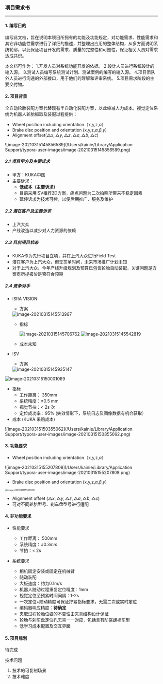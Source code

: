 ### 项目需求书

---





#### 1. 编写目的

编写此文档，旨在说明本项目所拥有的功能及功能规定，对功能需求、性能需求和其它非功能性需求进行了详细的描述，并整理出应用的整体结构，从多方面说明系统轮廓，以此保证项目开发的需求、质量的完整性和可塑性，保证相关人员对需求达成共识。

本文档可作为：
1.开发人员对系统功能开发的依据。
2.设计人员进行系统设计的输入源。
3.测试人员编写系统测试计划、测试案例的编写的输入源。
4.项目团队外人员进行沟通的外部接口，用于他们的理解和评审系统。
5.项目需求阶段的主要交付物。



#### 2. 项目背景

全自动轮胎装配方案代替现有半自动化装配方案，以此缩减人力成本。视觉定位系统为机器人轮胎抓取及装配过程提供：

- Wheel position including orientation（x,y,z,$\alpha$）
- Brake disc position and orientation (x,y,z,$\alpha$,$\beta$,$\gamma$)
- Alignment offset($\triangle x, \triangle y, \triangle z , \triangle a, \triangle b, \triangle c$)

![image-20210315145856589](/Users/kainie/Library/Application Support/typora-user-images/image-20210315145856589.png)



##### 2.1 项目甲方及主要诉求

- 甲方：KUKA中国
- 主要诉求：
  - **低成本（主要诉求）**
  - 目前采用ISV推荐2D方案，痛点问题为二次拍照所带来不稳定因素
  - 延伸诉求为技术可控，以便后期推广、服务及维护



##### 2.2 潜在客户及主要诉求

- 上汽大众
- 产线改造以减少对人力资源的依赖



##### 2.3 目前项目状态

- KUKA作为先行项目立项，并在上汽大众进行Field Test
- 潜在客户为上汽大众，但无签单时间，未来市场推广计划未知
- 对于上汽大众，今年产线升级规划及预算已包含轮胎自动装配，关键问题是方案商所提报价是否符合预期



##### 2.4 竞争对手

- ISRA VISION

  - 方案

  <img src="/Users/kainie/Library/Application Support/typora-user-images/image-20210315145513967.png" alt="image-20210315145513967"  />

  

  - 指标

    

    <img src="/Users/kainie/Library/Application Support/typora-user-images/image-20210315145706762.png" alt="image-20210315145706762"  />

    <img src="/Users/kainie/Library/Application Support/typora-user-images/image-20210315145542819.png" alt="image-20210315145542819"  />

  - 成本未知



- ISV
  - 方案

  <img src="/Users/kainie/Library/Application Support/typora-user-images/image-20210315145935147.png" alt="image-20210315145935147"  />

<img src="/Users/kainie/Library/Application Support/typora-user-images/image-20210315150001089.png" alt="image-20210315150001089"  />



- 指标		
  - 工作距离： 350mm
  - 系统精度：$\pm 0.5$ mm
  - 视觉节拍：< 2s 次
  - 定位成功率：95% (失效情形下，系统日志及图像数据有机会获取）
- 成本 (KUKA 采购成本)

![image-20210315150355062](/Users/kainie/Library/Application Support/typora-user-images/image-20210315150355062.png)

#### 3. 功能要求

- Wheel position including orientation（x,y,z,$\alpha$）

![image-20210315155207808](/Users/kainie/Library/Application Support/typora-user-images/image-20210315155207808.png)

- Brake disc position and orientation (x,y,z,$\alpha$,$\beta$,$\gamma$)

<img src="/Users/kainie/Library/Application Support/typora-user-images/image-20210315155307410.png" alt="image-20210315155307410" style="zoom:50%;" />

- Alignment offset ($\triangle x, \triangle y, \triangle z , \triangle a, \triangle b, \triangle c$)
- 可对不同轮胎型号、刹车盘型号进行适配

#### 4. 非功能要求

- 性能要求
  - 工作距离： 500mm
  - 系统精度：$\pm 0.3 mm$
  - 节拍：< 2s 

- 系统要求
  - 相机固定安装或固定在机械臂
  - 随动装配
  - 大板速度：约为0.1m/s
  - 机器人随动过程重复定位精度：1mm
  - 视觉定位至预紧时间间隔：1-2s
  - 一次定位+随动精度可保证拧紧指标要求，无需二次或实时定位
  - 编码器响应精度：**待确定**
  - 夹取过程轮胎位姿的不变性由夹具结构设计保证
  - 轮胎与刹车盘定位孔无需一一对应，包括具有防盗螺栓车型
  - 低学习成本配置及交互界面

  

#### 5. 项目规划



待完成



技术问题

1. 技术的可复制场景
2. 技术难度









